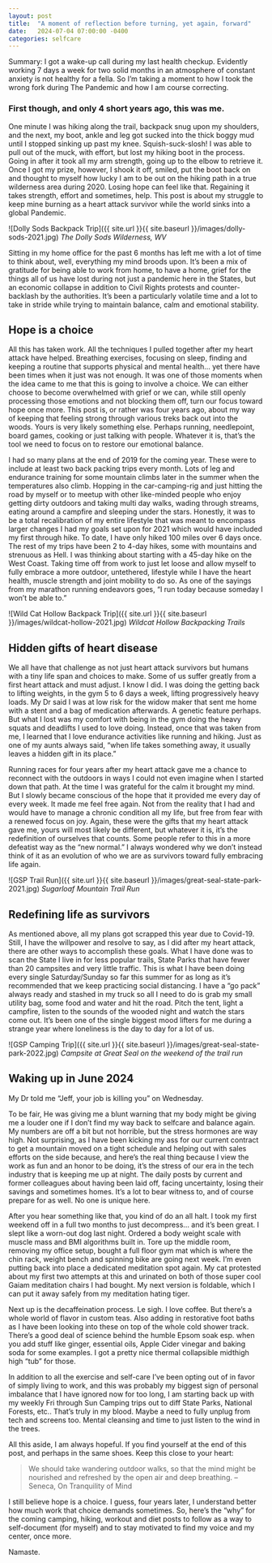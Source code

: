 ```yaml
---
layout: post
title:  "A moment of reflection before turning, yet again, forward"
date:   2024-07-04 07:00:00 -0400
categories: selfcare
---
```

Summary: I got a wake-up call during my last health checkup. Evidently working 7 days a week for two solid months in an atmosphere of constant anxiety is not healthy for a fella. So I’m taking a moment to how I took the wrong fork during The Pandemic and how I am course correcting.
<!--more-->

### First though, and only 4 short years ago, this was me.
One minute I was hiking along the trail, backpack snug upon my shoulders, and the next, my boot, ankle and leg got sucked into the thick boggy mud until I stopped sinking up past my knee. Squish-suck-slosh! I was able to pull out of the muck, with effort, but lost my hiking boot in the process. Going in after it took all my arm strength, going up to the elbow to retrieve it. Once I got my prize, however, I shook it off, smiled, put the boot back on and thought to myself how lucky I am to be out on the hiking path in a true wilderness area during 2020. Losing hope can feel like that. Regaining it takes strength, effort and sometimes, help. This post is about my struggle to keep mine burning as a heart attack survivor while the world sinks into a global Pandemic.

![Dolly Sods Backpack Trip]({{ site.url }}{{ site.baseurl }}/images/dolly-sods-2021.jpg)
*The Dolly Sods Wilderness, WV*

Sitting in my home office for the past 6 months has left me with a lot of time to think about, well, everything my mind broods upon. It’s been a mix of gratitude for being able to work from home, to have a home, grief for the things all of us have lost during not just a pandemic here in the States, but an economic collapse in addition to Civil Rights protests and counter-backlash by the authorities. It’s been a particularly volatile time and a lot to take in stride while trying to maintain balance, calm and emotional stability. 

## Hope is a choice
All this has taken work. All the techniques I pulled together after my heart attack have helped. Breathing exercises, focusing on sleep, finding and keeping a routine that supports physical and mental health... yet there have been times when it just was not enough. It was one of those moments when the idea came to me that this is going to involve a choice. We can either choose to become overwhelmed with grief or we can, while still openly processing those emotions and not blocking them off, turn our focus toward hope once more. This post is, or rather was four years ago, about my way of keeping that feeling strong through various treks back out into the woods. Yours is very likely something else. Perhaps running, needlepoint, board games, cooking or just talking with people. Whatever it is, that’s the tool we need to focus on to restore our emotional balance.

I had so many plans at the end of 2019 for the coming year. These were to include at least two back packing trips every month. Lots of leg and endurance training for some mountain climbs later in the summer when the temperatures also climb. Hopping in the car-camping-rig and just hitting the road by myself or to meetup with other like-minded people who enjoy getting dirty outdoors and taking multi day walks, wading through streams, eating around a campfire and sleeping under the stars. Honestly, it was to be a total recalibration of my entire lifestyle that was meant to encompass larger changes I had my goals set upon for 2021 which would have included my first through hike. To date, I have only hiked 100 miles over 6 days once. The rest of my trips have been 2 to 4-day hikes, some with mountains and strenuous as Hell. I was thinking about starting with a 45-day hike on the West Coast. Taking time off from work to just let loose and allow myself to fully embrace a more outdoor, untethered, lifestyle while I have the heart health, muscle strength and joint mobility to do so. As one of the sayings from my marathon running endeavors goes, “I run today because someday I won’t be able to.”

![Wild Cat Hollow Backpack Trip]({{ site.url }}{{ site.baseurl }}/images/wildcat-hollow-2021.jpg)
*Wildcat Hollow Backpacking Trails*

## Hidden gifts of heart disease
We all have that challenge as not just heart attack survivors but humans with a tiny life span and choices to make. Some of us suffer greatly from a first heart attack and must adjust. I know I did. I was doing the getting back to lifting weights, in the gym 5 to 6 days a week, lifting progressively heavy loads. My Dr said I was at low risk for the widow maker that sent me home with a stent and a bag of medication afterwards. A genetic feature perhaps. But what I lost was my comfort with being in the gym doing the heavy squats and deadlifts I used to love doing. Instead, once that was taken from me, I learned that I love endurance activities like running and hiking. Just as one of my aunts always said, “when life takes something away, it usually leaves a hidden gift in its place.”

Running races for four years after my heart attack gave me a chance to reconnect with the outdoors in ways I could not even imagine when I started down that path. At the time I was grateful for the calm it brought my mind. But I slowly became conscious of the hope that it provided me every day of every week. It made me feel free again. Not from the reality that I had and would have to manage a chronic condition all my life, but free from fear with a renewed focus on joy. Again, these were the gifts that my heart attack gave me, yours will most likely be different, but whatever it is, it’s the redefinition of ourselves that counts. Some people refer to this in a more defeatist way as the “new normal.” I always wondered why we don’t instead think of it as an evolution of who we are as survivors toward fully embracing life again.

![GSP Trail Run]({{ site.url }}{{ site.baseurl }}/images/great-seal-state-park-2021.jpg)
*Sugarloaf Mountain Trail Run*

## Redefining life as survivors
As mentioned above, all my plans got scrapped this year due to Covid-19. Still, I have the willpower and resolve to say, as I did after my heart attack, there are other ways to accomplish these goals. What I have done was to scan the State I live in for less popular trails, State Parks that have fewer than 20 campsites and very little traffic. This is what I have been doing every single Saturday/Sunday so far this summer for as long as it’s recommended that we keep practicing social distancing. I have a “go pack” always ready and stashed in my truck so all I need to do is grab my small utility bag, some food and water and hit the road. Pitch the tent, light a campfire, listen to the sounds of the wooded night and watch the stars come out. It’s been one of the single biggest mood lifters for me during a strange year where loneliness is the day to day for a lot of us.

![GSP Camping Trip]({{ site.url }}{{ site.baseurl }}/images/great-seal-state-park-2022.jpg)
*Campsite at Great Seal on the weekend of the trail run*

## Waking up in June 2024
My Dr told me “Jeff, your job is killing you” on Wednesday.

To be fair, He was giving me a blunt warning that my body might be giving me a louder one if I don’t find my way back to selfcare and balance again. My numbers are off a bit but not horrible, but the stress hormones are way high. Not surprising, as I have been kicking my ass for our current contract to get a mountain moved on a tight schedule and helping out with sales efforts on the side because, and here’s the real thing because I view the work as fun and an honor to be doing, it’s the stress of our era in the tech industry that is keeping me up at night. The daily posts by current and former colleagues about having been laid off, facing uncertainty, losing their savings and sometimes homes. It’s a lot to bear witness to, and of course prepare for as well. No one is unique here.

After you hear something like that, you kind of do an all halt. I took my first weekend off in a full two months to just decompress… and it’s been great. I slept like a worn-out dog last night. Ordered a body weight scale with muscle mass and BMI algorithms built in. Tore up the middle room, removing my office setup, bought a full floor gym mat which is where the chin rack, weight bench and spinning bike are going next week. I’m even putting back into place a dedicated meditation spot again. My cat protested about my first two attempts at this and urinated on both of those super cool Gaiam meditation chairs I had bought. My next version is foldable, which I can put it away safely from my meditation hating tiger.

Next up is the decaffeination process. Le sigh. I love coffee. But there’s a whole world of flavor in custom teas. Also adding in restorative foot baths as I have been looking into these on top of the whole cold shower track. There’s a good deal of science behind the humble Epsom soak esp. when you add stuff like ginger, essential oils, Apple Cider vinegar and baking soda for some examples. I got a pretty nice thermal collapsible midthigh high “tub” for those. 

In addition to all the exercise and self-care I’ve been opting out of in favor of simply living to work, and this was probably my biggest sign of personal imbalance that I have ignored now for too long, I am starting back up with my weekly Fri through Sun Camping trips out to diff State Parks, National Forests, etc.. That’s truly in my blood. Maybe a need to fully unplug from tech and screens too. Mental cleansing and time to just listen to the wind in the trees.

All this aside, I am always hopeful. If you find yourself at the end of this post, and perhaps in the same shoes. Keep this close to your heart:
> We should take wandering outdoor walks, so that the mind might be nourished and refreshed by the open air and deep breathing. – Seneca, On Tranquility of Mind

I still believe hope is a choice. I guess, four years later, I understand better how much work that choice demands sometimes. So, here’s the “why” for the coming camping, hiking, workout and diet posts to follow as a way to self-document (for myself) and to stay motivated to find my voice and my center, once more.

Namaste.